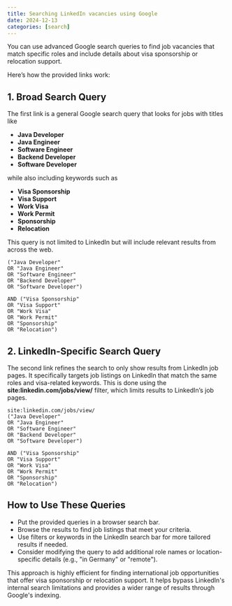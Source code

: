 ```yaml
---
title: Searching LinkedIn vacancies using Google
date: 2024-12-13
categories: [search]
---
```


You can use advanced Google search queries to find job vacancies that match specific roles and include details about visa sponsorship or relocation support.

<!--more-->

Here’s how the provided links work:

## 1. Broad Search Query

The first link is a general Google search query that looks for jobs with titles like

- **Java Developer**
- **Java Engineer**
- **Software Engineer**
- **Backend Developer**
- **Software Developer**

while also including keywords such as

- **Visa Sponsorship**
- **Visa Support**
- **Work Visa**
- **Work Permit**
- **Sponsorship**
- **Relocation**

This query is not limited to LinkedIn but will include relevant results from across the web.

```plaintext
("Java Developer" 
OR "Java Engineer" 
OR "Software Engineer" 
OR "Backend Developer" 
OR "Software Developer") 

AND ("Visa Sponsorship" 
OR "Visa Support" 
OR "Work Visa" 
OR "Work Permit" 
OR "Sponsorship" 
OR "Relocation")
```

## 2. LinkedIn-Specific Search Query

The second link refines the search to only show results from LinkedIn job pages. It specifically targets job listings on LinkedIn that match the same roles and visa-related keywords. This is done using the **site:linkedin.com/jobs/view/** filter, which limits results to LinkedIn’s job pages.

```plaintext
site:linkedin.com/jobs/view/ 
("Java Developer" 
OR "Java Engineer" 
OR "Software Engineer" 
OR "Backend Developer" 
OR "Software Developer") 

AND ("Visa Sponsorship" 
OR "Visa Support" 
OR "Work Visa" 
OR "Work Permit" 
OR "Sponsorship" 
OR "Relocation")
```

## How to Use These Queries

- Put the provided queries in a browser search bar.
- Browse the results to find job listings that meet your criteria.
- Use filters or keywords in the LinkedIn search bar for more tailored results if needed.
- Consider modifying the query to add additional role names or location-specific details (e.g., "in Germany" or "remote").

This approach is highly efficient for finding international job opportunities that offer visa sponsorship or relocation support. It helps bypass LinkedIn's internal search limitations and provides a wider range of results through Google's indexing.
